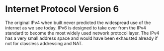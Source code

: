 # Internet Protocol Version 6

The original IPv4 when built never predicted the widespread use of the internet as we see
today. IPv6 is designed to take over from the IPv4 standard to become the most widely used
network protocol layer. The IPv4 has a very small address space and would have been exhausted
already if not for classless addressing and NAT.
